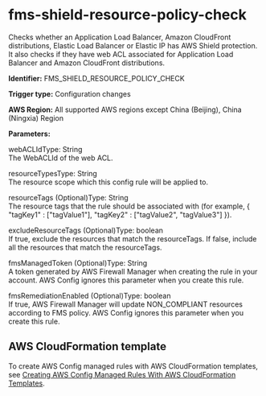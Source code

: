 # fms\-shield\-resource\-policy\-check<a name="fms-shield-resource-policy-check"></a>

Checks whether an Application Load Balancer, Amazon CloudFront distributions, Elastic Load Balancer or Elastic IP has AWS Shield protection\. It also checks if they have web ACL associated for Application Load Balancer and Amazon CloudFront distributions\. 

**Identifier:** FMS\_SHIELD\_RESOURCE\_POLICY\_CHECK

**Trigger type:** Configuration changes

**AWS Region:** All supported AWS regions except China \(Beijing\), China \(Ningxia\) Region

**Parameters:**

webACLIdType: String  
The WebACLId of the web ACL\.

resourceTypesType: String  
The resource scope which this config rule will be applied to\.

resourceTags \(Optional\)Type: String  
The resource tags that the rule should be associated with \(for example, \{ "tagKey1" : \["tagValue1"\], "tagKey2" : \["tagValue2", "tagValue3"\] \}\)\.

excludeResourceTags \(Optional\)Type: boolean  
If true, exclude the resources that match the resourceTags\. If false, include all the resources that match the resourceTags\.

fmsManagedToken \(Optional\)Type: String  
A token generated by AWS Firewall Manager when creating the rule in your account\. AWS Config ignores this parameter when you create this rule\.

fmsRemediationEnabled \(Optional\)Type: boolean  
If true, AWS Firewall Manager will update NON\_COMPLIANT resources according to FMS policy\. AWS Config ignores this parameter when you create this rule\.

## AWS CloudFormation template<a name="w29aac11c33c17b7d213c15"></a>

To create AWS Config managed rules with AWS CloudFormation templates, see [Creating AWS Config Managed Rules With AWS CloudFormation Templates](aws-config-managed-rules-cloudformation-templates.md)\.